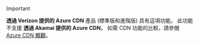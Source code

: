 > [!IMPORTANT]
> **透過 Verizon 提供的 Azure CDN** 產品 (標準版和進階版) 具有這項功能。 此功能不支援 **透過 Akamai 提供的 Azure CDN**。  如需 CDN 功能的比較，請參閱 [Azure CDN 概觀](../articles/cdn/cdn-overview.md#azure-cdn-features)。 
> 
> 

